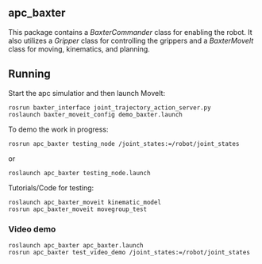 ## apc_baxter


This package contains a *BaxterCommander* class for enabling the robot. It also utilizes a *Gripper* class for controlling the grippers and a *BaxterMoveIt* class for moving, kinematics, and planning. 


## Running

Start the apc simulatior and then launch MoveIt:
```
rosrun baxter_interface joint_trajectory_action_server.py
roslaunch baxter_moveit_config demo_baxter.launch
```
To demo the work in progress:
```
rosrun apc_baxter testing_node /joint_states:=/robot/joint_states
```
or
```
roslaunch apc_baxter testing_node.launch
```
Tutorials/Code for testing:
```
roslaunch apc_baxter_moveit kinematic_model
rosrun apc_baxter_moveit movegroup_test
```
### Video demo
```
roslaunch apc_baxter apc_baxter.launch
rosrun apc_baxter test_video_demo /joint_states:=/robot/joint_states
```